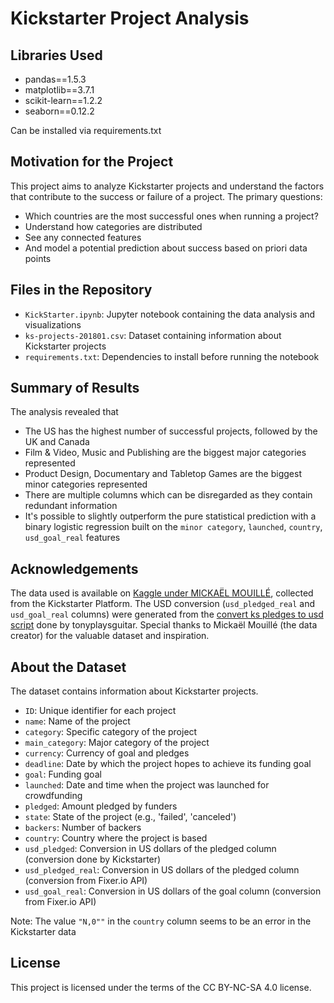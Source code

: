 # Kickstarter Project Analysis

## Libraries Used
- pandas==1.5.3
- matplotlib==3.7.1
- scikit-learn==1.2.2
- seaborn==0.12.2

Can be installed via requirements.txt

## Motivation for the Project
This project aims to analyze Kickstarter projects and understand the factors that contribute to the success or failure of a project. 
The primary questions:
- Which countries are the most successful ones when running a project?
- Understand how categories are distributed
- See any connected features
- And model a potential prediction about success based on priori data points

## Files in the Repository
- `KickStarter.ipynb`: Jupyter notebook containing the data analysis and visualizations
- `ks-projects-201801.csv`: Dataset containing information about Kickstarter projects
- `requirements.txt`: Dependencies to install before running the notebook

## Summary of Results
The analysis revealed that  
- The US has the highest number of successful projects, followed by the UK and Canada
- Film & Video, Music and Publishing are the biggest major categories represented
- Product Design, Documentary and Tabletop Games are the biggest minor categories represented
- There are multiple columns which can be disregarded as they contain redundant information
- It's possible to slightly outperform the pure statistical prediction with a binary logistic regression built on the `minor category`, `launched`, `country`, `usd_goal_real` features

## Acknowledgements
The data used is available on [Kaggle under MICKAËL MOUILLÉ](https://www.kaggle.com/datasets/kemical/kickstarter-projects?select=ks-projects-201801.csv), 
collected from the Kickstarter Platform. The USD conversion (`usd_pledged_real` and `usd_goal_real` columns) were generated from the [convert ks pledges to usd script](https://www.kaggle.com/tonyplaysguitar/convert-ks-pledges-to-usd) done by tonyplaysguitar. Special thanks to Mickaël Mouillé (the data creator) for the valuable dataset and inspiration.

## About the Dataset
The dataset contains information about Kickstarter projects.

- `ID`: Unique identifier for each project
- `name`: Name of the project
- `category`: Specific category of the project
- `main_category`: Major category of the project
- `currency`: Currency of goal and pledges
- `deadline`: Date by which the project hopes to achieve its funding goal
- `goal`: Funding goal
- `launched`: Date and time when the project was launched for crowdfunding
- `pledged`: Amount pledged by funders
- `state`: State of the project (e.g., 'failed', 'canceled')
- `backers`: Number of backers
- `country`: Country where the project is based
- `usd_pledged`: Conversion in US dollars of the pledged column (conversion done by Kickstarter)
- `usd_pledged_real`: Conversion in US dollars of the pledged column (conversion from Fixer.io API)
- `usd_goal_real`: Conversion in US dollars of the goal column (conversion from Fixer.io API)

Note: The value `"N,0""` in the `country` column seems to be an error in the Kickstarter data

## License
This project is licensed under the terms of the CC BY-NC-SA 4.0 license.